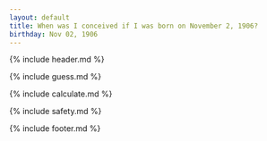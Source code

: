 ```yaml
---
layout: default
title: When was I conceived if I was born on November 2, 1906?
birthday: Nov 02, 1906
---
```


{% include header.md %}

{% include guess.md %}

{% include calculate.md %}

{% include safety.md %}

{% include footer.md %}



